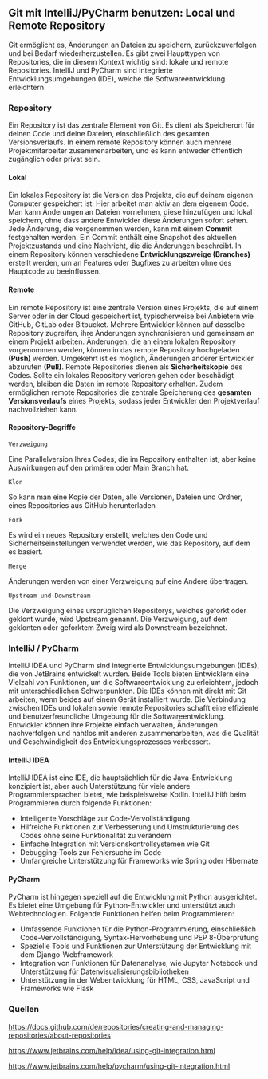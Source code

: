 ## Git mit IntelliJ/PyCharm benutzen: Local und Remote Repository


Git ermöglicht es, Änderungen an Dateien zu speichern, zurückzuverfolgen und bei Bedarf wiederherzustellen. Es gibt zwei Haupttypen von Repositories, die in diesem Kontext wichtig sind: lokale und remote Repositories. IntelliJ und PyCharm sind integrierte Entwicklungsumgebungen (IDE), welche die Softwareentwicklung erleichtern.

### Repository

Ein Repository ist das zentrale Element von Git. Es dient als Speicherort für deinen Code und deine Dateien, einschließlich des gesamten Versionsverlaufs. In einem remote Repository können auch mehrere Projektmitarbeiter zusammenarbeiten, und es kann entweder öffentlich zugänglich oder privat sein.

#### Lokal

Ein lokales Repository ist die Version des Projekts, die auf deinem eigenen Computer gespeichert ist. Hier arbeitet man aktiv an dem eigenem Code. Man kann Änderungen an Dateien vornehmen, diese hinzufügen und lokal speichern, ohne dass andere Entwickler diese Änderungen sofort sehen. Jede Änderung, die vorgenommen werden, kann mit einem __Commit__ festgehalten werden. Ein Commit enthält eine Snapshot des aktuellen Projektzustands und eine Nachricht, die die Änderungen beschreibt. In einem Repository können verschiedene __Entwicklungszweige (Branches)__ erstellt werden, um an Features oder Bugfixes zu arbeiten ohne des Hauptcode zu beeinflussen.

#### Remote
Ein remote Repository ist eine zentrale Version eines Projekts, die auf einem Server oder in der Cloud gespeichert ist, typischerweise bei Anbietern wie GitHub, GitLab oder Bitbucket. Mehrere Entwickler können auf dasselbe Repository zugreifen, ihre Änderungen synchronisieren und gemeinsam an einem Projekt arbeiten. Änderungen, die an einem lokalen Repository vorgenommen werden, können in das remote Repository hochgeladen __(Push)__ werden. Umgekehrt ist es möglich, Änderungen anderer Entwickler abzurufen __(Pull)__. Remote Repositories dienen als __Sicherheitskopie__ des Codes. Sollte ein lokales Repository verloren gehen oder beschädigt werden, bleiben die Daten im remote Repository erhalten. Zudem ermöglichen remote Repositories die zentrale Speicherung des __gesamten Versionsverlaufs__ eines Projekts, sodass jeder Entwickler den Projektverlauf nachvollziehen kann.

#### Repository-Begriffe

`Verzweigung` 

Eine Parallelversion Ihres Codes, die im Repository enthalten ist, aber keine Auswirkungen auf den primären oder Main Branch hat.

`Klon`

So kann man eine Kopie der Daten, alle Versionen, Dateien und Ordner, eines Repositories aus GitHub herunterladen

`Fork`

Es wird ein neues Repository erstellt, welches den Code und Sicherheitseinstellungen verwendet werden, wie das Repository, auf dem es basiert.

`Merge`

Änderungen werden von einer Verzweigung auf eine Andere übertragen.

`Upstream und Downstream`

Die Verzweigung eines ursprüglichen Repositorys, welches geforkt oder geklont wurde, wird Upstream genannt. Die Verzweigung, auf dem geklonten oder geforktem Zweig wird als Downstream bezeichnet.

### IntelliJ / PyCharm

IntelliJ IDEA und PyCharm sind integrierte Entwicklungsumgebungen (IDEs), die von JetBrains entwickelt wurden. Beide Tools bieten Entwicklern eine Vielzahl von Funktionen, um die Softwareentwicklung zu erleichtern, jedoch mit unterschiedlichen Schwerpunkten. Die IDEs können mit direkt mit Git arbeiten, wenn beides auf einem Gerät installiert wurde. Die Verbindung zwischen IDEs und lokalen sowie remote Repositories schafft eine effiziente und benutzerfreundliche Umgebung für die Softwareentwicklung. Entwickler können ihre Projekte einfach verwalten, Änderungen nachverfolgen und nahtlos mit anderen zusammenarbeiten, was die Qualität und Geschwindigkeit des Entwicklungsprozesses verbessert.

#### IntelliJ IDEA

IntelliJ IDEA ist eine IDE, die hauptsächlich für die Java-Entwicklung konzipiert ist, aber auch Unterstützung für viele andere Programmiersprachen bietet, wie beispielsweise Kotlin. IntelliJ hilft beim Programmieren durch folgende Funktionen:
* Intelligente Vorschläge zur Code-Vervollständigung
* Hilfreiche Funktionen zur Verbesserung und Umstrukturierung des Codes ohne seine Funktionalität zu verändern
* Einfache Integration mit Versionskontrollsystemen wie Git
* Debugging-Tools zur Fehlersuche im Code
* Umfangreiche Unterstützung für Frameworks wie Spring oder Hibernate


#### PyCharm

PyCharm ist hingegen speziell auf die Entwicklung mit Python ausgerichtet. Es bietet eine Umgebung für Python-Entwickler und unterstützt auch Webtechnologien. Folgende Funktionen helfen beim Programmieren:
* Umfassende Funktionen für die Python-Programmierung, einschließlich Code-Vervollständigung, Syntax-Hervorhebung und PEP 8-Überprüfung
* Spezielle Tools und Funktionen zur Unterstützung der Entwicklung mit dem Django-Webframework
* Integration von Funktionen für Datenanalyse, wie Jupyter Notebook und Unterstützung für Datenvisualisierungsbibliotheken
* Unterstützung in der Webentwicklung für HTML, CSS, JavaScript und Frameworks wie Flask


### Quellen

https://docs.github.com/de/repositories/creating-and-managing-repositories/about-repositories

https://www.jetbrains.com/help/idea/using-git-integration.html

https://www.jetbrains.com/help/pycharm/using-git-integration.html


